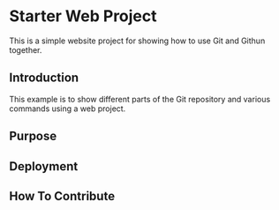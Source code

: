 # Starter Web Project

This is a simple website project for showing how to use Git and Githun together.

## Introduction

This example is to show different parts of the Git repository and various commands using a web project.

## Purpose

## Deployment

## How To Contribute
